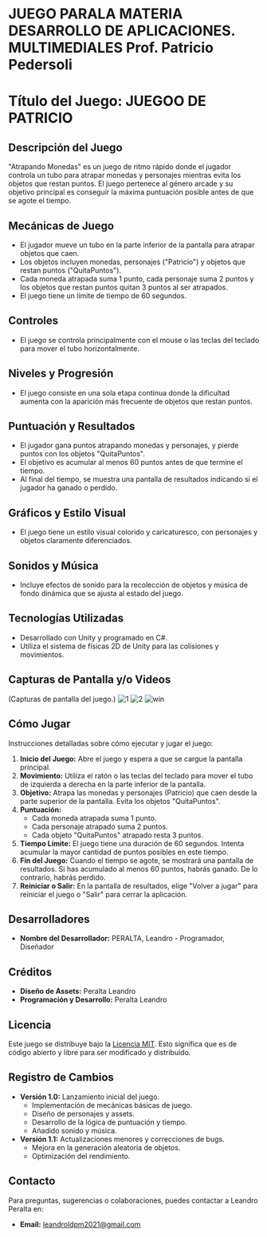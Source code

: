 # JUEGO PARALA MATERIA DESARROLLO DE APLICACIONES. MULTIMEDIALES Prof. Patricio Pedersoli
# Título del Juego: JUEGOO DE PATRICIO

## Descripción del Juego
"Atrapando Monedas" es un juego de ritmo rápido donde el jugador controla un tubo para atrapar monedas y personajes mientras evita los objetos que restan puntos. El juego pertenece al género arcade y su objetivo principal es conseguir la máxima puntuación posible antes de que se agote el tiempo.

## Mecánicas de Juego
- El jugador mueve un tubo en la parte inferior de la pantalla para atrapar objetos que caen.
- Los objetos incluyen monedas, personajes ("Patricio") y objetos que restan puntos ("QuitaPuntos").
- Cada moneda atrapada suma 1 punto, cada personaje suma 2 puntos y los objetos que restan puntos quitan 3 puntos al ser atrapados.
- El juego tiene un límite de tiempo de 60 segundos.

## Controles
- El juego se controla principalmente con el mouse o las teclas del teclado para mover el tubo horizontalmente.

## Niveles y Progresión
- El juego consiste en una sola etapa continua donde la dificultad aumenta con la aparición más frecuente de objetos que restan puntos.

## Puntuación y Resultados
- El jugador gana puntos atrapando monedas y personajes, y pierde puntos con los objetos "QuitaPuntos".
- El objetivo es acumular al menos 60 puntos antes de que termine el tiempo.
- Al final del tiempo, se muestra una pantalla de resultados indicando si el jugador ha ganado o perdido.

## Gráficos y Estilo Visual
- El juego tiene un estilo visual colorido y caricaturesco, con personajes y objetos claramente diferenciados.

## Sonidos y Música
- Incluye efectos de sonido para la recolección de objetos y música de fondo dinámica que se ajusta al estado del juego.

## Tecnologías Utilizadas
- Desarrollado con Unity y programado en C#.
- Utiliza el sistema de físicas 2D de Unity para las colisiones y movimientos.

## Capturas de Pantalla y/o Videos
(Capturas de pantalla del juego.)
![1](https://github.com/leas007/Juego-de-Patricio/assets/126729654/7fc44704-7c55-4828-8504-ecf3d7ee98d8)
![2](https://github.com/leas007/Juego-de-Patricio/assets/126729654/5146e86d-3eba-4cea-8ab1-ae2ee6b12cd1)
![win](https://github.com/leas007/Juego-de-Patricio/assets/126729654/2c98ba68-5117-4ce3-bb0a-0b27e3cc240e)


## Cómo Jugar

Instrucciones detalladas sobre cómo ejecutar y jugar el juego:

1. **Inicio del Juego:** Abre el juego y espera a que se cargue la pantalla principal.
2. **Movimiento:** Utiliza el ratón o las teclas del teclado para mover el tubo de izquierda a derecha en la parte inferior de la pantalla.
3. **Objetivo:** Atrapa las monedas y personajes (Patricio) que caen desde la parte superior de la pantalla. Evita los objetos "QuitaPuntos".
4. **Puntuación:**
   - Cada moneda atrapada suma 1 punto.
   - Cada personaje atrapado suma 2 puntos.
   - Cada objeto "QuitaPuntos" atrapado resta 3 puntos.
5. **Tiempo Límite:** El juego tiene una duración de 60 segundos. Intenta acumular la mayor cantidad de puntos posibles en este tiempo.
6. **Fin del Juego:** Cuando el tiempo se agote, se mostrará una pantalla de resultados. Si has acumulado al menos 60 puntos, habrás ganado. De lo contrario, habrás perdido.
7. **Reiniciar o Salir:** En la pantalla de resultados, elige "Volver a jugar" para reiniciar el juego o "Salir" para cerrar la aplicación.

## Desarrolladores

- **Nombre del Desarrollador:** PERALTA, Leandro - Programador, Diseñador

## Créditos

- **Diseño de Assets:** Peralta Leandro
- **Programación y Desarrollo:** Peralta Leandro

## Licencia

Este juego se distribuye bajo la [Licencia MIT](https://choosealicense.com/licenses/mit/). Esto significa que es de código abierto y libre para ser modificado y distribuido.

## Registro de Cambios

- **Versión 1.0:** Lanzamiento inicial del juego.
  - Implementación de mecánicas básicas de juego.
  - Diseño de personajes y assets.
  - Desarrollo de la lógica de puntuación y tiempo.
  - Añadido sonido y música.
- **Versión 1.1:** Actualizaciones menores y correcciones de bugs.
  - Mejora en la generación aleatoria de objetos.
  - Optimización del rendimiento.

## Contacto

Para preguntas, sugerencias o colaboraciones, puedes contactar a Leandro Peralta en:
- **Email:** leandroldpm2021@gmail.com
